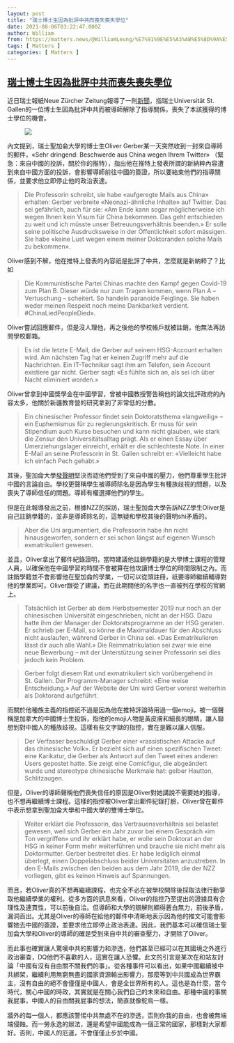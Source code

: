 ```yaml
---
layout: post
title: "瑞士博士生因為批評中共而喪失喪失學位"
date: 2021-08-06T03:22:47.000Z
author: William
from: https://matters.news/@WilliamLeung/%E7%91%9E%E5%A3%AB%E5%8D%9A%E5%A3%AB%E7%94%9F%E5%9B%A0%E7%82%BA%E6%89%B9%E8%A9%95%E4%B8%AD%E5%85%B1%E8%80%8C%E5%96%AA%E5%A4%B1%E5%96%AA%E5%A4%B1%E5%AD%B8%E4%BD%8D-bafyreibuofqidq2efy5l6i2hzzagb2rzuyak2irixhv3gl4lorvtiuswum
tags: [ Matters ]
categories: [ Matters ]
---
```

<!--1628220167000-->
[瑞士博士生因為批評中共而喪失喪失學位](https://matters.news/@WilliamLeung/%E7%91%9E%E5%A3%AB%E5%8D%9A%E5%A3%AB%E7%94%9F%E5%9B%A0%E7%82%BA%E6%89%B9%E8%A9%95%E4%B8%AD%E5%85%B1%E8%80%8C%E5%96%AA%E5%A4%B1%E5%96%AA%E5%A4%B1%E5%AD%B8%E4%BD%8D-bafyreibuofqidq2efy5l6i2hzzagb2rzuyak2irixhv3gl4lorvtiuswum)
------

<div>
<p>近日瑞士報紙Neue Zürcher Zeitung報導了一則<a href="https://www.nzz.ch/schweiz/hsg-und-china-kritik-auf-twitter-kostet-doktoranden-abschluss-ld.1637789" target="_blank">新聞</a>，指瑞士Universität St. Gallen的一位博士生因為批評中共而被導師解除了指導關係，喪失了本該獲得的博士學位的機會。</p><figure class="image"><img src="https://assets.matters.news/embed/9d0d4ed2-2986-474d-80fb-38289ee3abc6.png" data-asset-id="9d0d4ed2-2986-474d-80fb-38289ee3abc6" referrerpolicy="no-referrer"><figcaption><span></span></figcaption></figure><p>內文提到，瑞士聖加侖大學的博士生Oliver Gerber某一天突然收到一封來自導師的郵件，«Sehr dringend: Beschwerde aus China wegen Ihrem Twitter» （緊急：來自中國的投訴，關於你的推特），指出他在推特上發表所謂的新納粹內容遭到來自中國方面的投訴，會影響導師前往中國的簽證，所以要結束他們的指導關係，並要求他立即停止他的政治表達。</p><blockquote>Die Professorin schreibt, sie habe «aufgeregte Mails aus China» erhalten: Gerber verbreite «Neonazi-ähnliche Inhalte» auf Twitter. Das sei gefährlich, auch für sie: «Am Ende kann sogar möglicherweise ich wegen Ihnen kein Visum für China bekommen. Das geht entschieden zu weit und ich müsste unser Betreuungsverhältnis beenden.» Er solle seine politische Ausdrucksweise in der Öffentlichkeit sofort mässigen. Sie habe «keine Lust wegen einem meiner Doktoranden solche Mails zu bekommen».</blockquote><p>Oliver感到不解，他在推特上發表的內容祇是批評了中共，怎麼就是新納粹了？比如</p><blockquote>Die Kommunistische Partei Chinas machte den Kampf gegen Covid-19 zum Plan B. Dieser würde nur zum Tragen kommen, wenn Plan A – Vertuschung – scheitert. So handeln paranoide Feiglinge. Sie haben weder meinen Respekt noch meine Dankbarkeit verdient. #ChinaLiedPeopleDied».</blockquote><p>Oliver嘗試回應郵件，但是沒人理他，再之後他的學校帳戶就被註銷，他無法再訪問學校郵箱。</p><blockquote>Es ist die letzte E-Mail, die Gerber auf seinem HSG-Account erhalten wird. Am nächsten Tag hat er keinen Zugriff mehr auf die Nachrichten. Ein IT-Techniker sagt ihm am Telefon, sein Account existiere gar nicht. Gerber sagt: «Es fühlte sich an, als sei ich über Nacht eliminiert worden.»</blockquote><p>Oliver曾拿到中國獎學金在中國學習，曾被中國教授警告稱他的論文批評政府的內容太多，他關於新疆教育營的研究拿到了非常低的分數。</p><blockquote>Ein chinesischer Professor findet sein Doktoratsthema «langweilig» – ein Euphemismus für zu regierungskritisch. Er muss für sein Stipendium auch Kurse besuchen und kann nicht glauben, wie stark die Zensur den Universitätsalltag prägt. Als er einen Essay über Umerziehungslager einreicht, erhält er die schlechteste Note. In einer E-Mail an seine Professorin in St. Gallen schreibt er: «Vielleicht habe ich einfach Pech gehabt.»</blockquote><p>其後，聖加侖大學<a href="https://www.unisg.ch/de/wissen/newsroom/aktuell/rssnews/campus/2021/august/stellungnahme-3august2021" target="_blank">發聲明</a>堅決否認他們受到了來自中國的壓力，他們尊重學生批評中國的言論自由。學校更聲稱學生被導師除名是因為學生有種族歧視的問題，以及喪失了導師信任的問題。導師有權選擇他們的學生。</p><p>但是在此報導發出之前，根據NZZ的採訪，瑞士聖加侖大學告訴NZZ學生Oliver是自己註銷學籍的，並非是導師除名的，這無疑和學校其後的聲明shi矛盾的。</p><blockquote>Aber die Uni argumentiert, die Professorin habe ihn nicht hinausgeworfen, sondern er sei schon längst auf eigenen Wunsch exmatrikuliert gewesen. </blockquote><p>並且，Oliver拿出了郵件紀錄證明，當時建議他註銷學籍的是大學博士課程的管理人員，以確保他在中國學習的時間不會被算在他攻讀博士學位的時間限制之內。而註銷學籍並不會影響他在聖加侖的學業，一切可以從頭註冊，祇要導師繼續輔導對他的學業即可。Oliver跟從了建議，而在此期間他的名字也一直被列在學校的官網上。</p><blockquote>Tatsächlich ist Gerber ab dem Herbstsemester 2019 nur noch an der chinesischen Universität eingeschrieben, nicht an der HSG. Dazu hatte ihm der Manager der Doktoratsprogramme an der HSG geraten. Er schrieb per E-Mail, so könne die Maximaldauer für den Abschluss nicht auslaufen, während Gerber in China sei. «Das Exmatrikulieren lässt dir auch alle Wahl.» Die Reimmatrikulation sei zwar wie eine neue Bewerbung – mit der Unterstützung seiner Professorin sei dies jedoch kein Problem.</blockquote><blockquote>Gerber folgt diesem Rat und exmatrikuliert sich vorübergehend in St. Gallen. Der Programm-Manager schreibt: «Eine weise Entscheidung.» Auf der Website der Uni wird Gerber vorerst weiterhin als Doktorand aufgeführt. </blockquote><p>而關於他種族主義的指控祇不過是因為他在推特評論時用過一個emoji，被一個聲稱是加拿大的中國博士生投訴，指他的emoji人物是黃皮膚和細長的眼睛，讓人聯想到對中國人的種族歧視。這樣有些文字獄的指控，實在是難以讓人信服。</p><blockquote>Der Verfasser beschuldigt Gerber einer «rassistischen Attacke auf das chinesische Volk». Er bezieht sich auf einen spezifischen Tweet: eine Karikatur, die Gerber als Antwort auf den Tweet eines anderen Users gepostet hatte. Sie zeigt eine Comicfigur, die abgeändert wurde und stereotype chinesische Merkmale hat: gelber Hautton, Schlitzaugen. </blockquote><p>但是，Oliver的導師聲稱他們喪失信任的原因是Oliver對她講說不需要她的指導，也不想再繼續博士課程。這樣的指控被Oliver拿出郵件紀錄打臉，Oliver曾在郵件中表示想拿到聖加侖大學和中國大學的雙博士學位。</p><blockquote>Weiter erklärt die Professorin, das Vertrauensverhältnis sei belastet gewesen, weil sich Gerber ein Jahr zuvor bei einem Gespräch «im Ton vergriffen» und ihr erklärt habe, er wolle sein Doktorat an der HSG in keiner Form mehr weiterführen und brauche sie nicht mehr als Doktormutter. Gerber bestreitet dies. Er habe lediglich einmal überlegt, einen Doppelabschluss beider Universitäten anzustreben. In den E-Mails zwischen den beiden aus dem Jahr 2019, die der NZZ vorliegen, gibt es keinen Hinweis auf Spannungen.</blockquote><p>而且，若Oliver真的不想再繼續課程，也完全不必在被學校開除後採取法律行動爭取他繼續學業的權利。從多方面的訊息來看，Oliver的指控乃至提出的證據具有合理性及連貫性，可以前後自洽。但導師和大學的辯解則顯得蒼白無力，前後矛盾，漏洞百出。尤其是Oliver的導師在給他的郵件中清晰地表示因為他的推文可能會影響她去中國的簽證，並要求他立即停止政治表達。因此，我們基本可以確信瑞士聖加侖大學和Oliver的導師的確是受到來自中共的審查壓力，才開除了Oliver。</p><p>而此事也確實讓人驚嘆中共的影響力和滲透，他們甚至已經可以在其國境之外進行政治審查，DQ他們不喜歡的人，這實在讓人恐懼。此文的引言是某次在和站友討論「中國有沒有自由關不關我們的事」。從各種事件可以看出，如果中國繼續被中共綁架，繼續利用無窮無盡的國家資源輸出影響力，那麼等到中共國成為世界霸主，沒有自由的絕不會僅僅是中國人，會是全世界所有的人。這也是為什麼，當今時代，關心中國的時政，其實就是在關心我們自己的未來和自由。那種中國的事關我屁事，中國人的自由關我屁事的想法，簡直就像鴕鳥一樣。</p><p>牆外的每一個人，都應該警惕中共無處不在的滲透，否則你我的自由，也會被無端端侵蝕。而一勞永逸的辦法，還是希望中國能成為一個正常的國家，那樣對大家都好。否則，中國人的厄運，不會僅僅止步於中國。</p>
</div>
